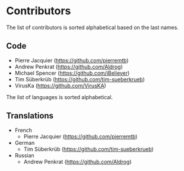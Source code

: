 # Contributors

The list of contributors is sorted alphabetical based on the last names. 

## Code
* Pierre Jacquier (https://github.com/pierremtb)
* Andrew Penkrat (https://github.com/Aldrog)
* Michael Spencer (https://github.com/iBeliever)
* Tim Süberkrüb (https://github.com/tim-sueberkrueb)
* VirusKa (https://github.com/VirusKA)

The list of languages is sorted alphabetical.

## Translations
* French
  * Pierre Jacquier (https://github.com/pierremtb)
* German
  * Tim Süberkrüb (https://github.com/tim-sueberkrueb)
* Russian
  * Andrew Penkrat (https://github.com/Aldrog)
